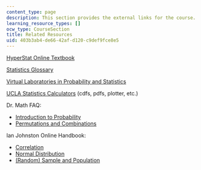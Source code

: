 ```yaml
---
content_type: page
description: This section provides the external links for the course.
learning_resource_types: []
ocw_type: CourseSection
title: Related Resources
uid: 403b3ab4-de66-42af-d120-c9def9fce8e5
---
```


[HyperStat Online Textbook](http://davidmlane.com/hyperstat/index.html)

[Statistics Glossary](http://www.stats.gla.ac.uk/steps/glossary/)

[Virtual Laboratories in Probability and Statistics](http://www.math.uah.edu/stat/)

[UCLA Statistics Calculators](http://www.stat.ucla.edu/) (cdfs, pdfs, plotter, etc.)

Dr. Math FAQ:

*   [Introduction to Probability](http://mathforum.org/dr.math/faq/faq.prob.intro.html)
*   [Permutations and Combinations](http://mathforum.org/dr.math/faq/faq.comb.perm.html)

Ian Johnston Online Handbook:

*   [Correlation](http://records.viu.ca/~Johnstoi/maybe/maybe4.htm)
*   [Normal Distribution](http://records.viu.ca/~Johnstoi/maybe/maybe5.htm)
*   [(Random) Sample and Population](http://records.viu.ca/~Johnstoi/maybe/maybe6.htm)